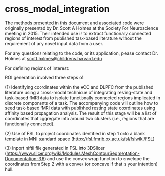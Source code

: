 # cross_modal_integration

The methods presented in this document and associated code were originally presented by Dr. Scott A Holmes at the Society For Neuroscience meeting in 2015. Their intended use is to extract functionally connected regions of interest from published task-based literature without the requirement of any novel input data from a user. 

For any questions relating to the code, or its application, please contact Dr. Holmes at scott.holmes@childrens.harvard.edu

For defining regions of interest:

ROI generation involved three steps of 

(1) Identifying coordinates within the ACC and DLPFC from the published literature using a cross-modal technique of integrating resting-state and task-based fMRI data to isolate functionally connected regions implicated in discrete components of a task. The accompanying code will outline how to seed task-based fMRI data with published resting state coordinates using affinity based propagation analysis. The result of this stage will be a list of coordinates that aggregate into around two clusters (i.e., regions that are functionally connected).

(2) Use of FSL to project coordinates identified in step 1 onto a blank template in MNI standard space (https://fsl.fmrib.ox.ac.uk/fsl/fslwiki/FSL)

(3) Inport niftii file generated in FSL into 3DSlicer (https://www.slicer.org/wiki/Modules:MeshContourSegmentation-Documentation-3.6) and use the convex wrap function to envelope the coordinates from Step 2 with a convex (or concave if that is your intention) hull.  
